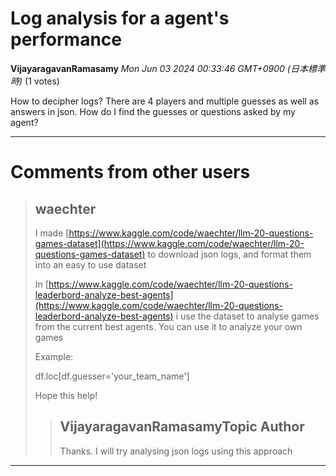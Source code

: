 # Log analysis for a agent's performance 

**VijayaragavanRamasamy** *Mon Jun 03 2024 00:33:46 GMT+0900 (日本標準時)* (1 votes)

How to decipher logs? There are 4 players and multiple guesses as well as answers in json. How do I find the guesses or questions asked by my agent?



---

 # Comments from other users

> ## waechter
> 
> I made [https://www.kaggle.com/code/waechter/llm-20-questions-games-dataset](https://www.kaggle.com/code/waechter/llm-20-questions-games-dataset) to download json logs, and format them into an easy to use dataset
> 
> In [https://www.kaggle.com/code/waechter/llm-20-questions-leaderbord-analyze-best-agents](https://www.kaggle.com/code/waechter/llm-20-questions-leaderbord-analyze-best-agents) i use the dataset to analyse games from the current best agents. You can use it to analyze your own games 
> 
> Example:
> 
> df.loc[df.guesser='your_team_name']
> 
> Hope this help!
> 
> 
> 
> > ## VijayaragavanRamasamyTopic Author
> > 
> > Thanks. I will try analysing json logs using this approach 
> > 
> > 
> > 


---

